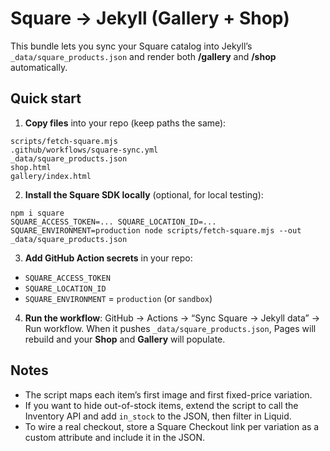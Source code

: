 # Square → Jekyll (Gallery + Shop)

This bundle lets you sync your Square catalog into Jekyll’s `_data/square_products.json` and render both **/gallery** and **/shop** automatically.

## Quick start

1. **Copy files** into your repo (keep paths the same):
```
scripts/fetch-square.mjs
.github/workflows/square-sync.yml
_data/square_products.json
shop.html
gallery/index.html
```

2. **Install the Square SDK locally** (optional, for local testing):
```
npm i square
SQUARE_ACCESS_TOKEN=... SQUARE_LOCATION_ID=... SQUARE_ENVIRONMENT=production node scripts/fetch-square.mjs --out _data/square_products.json
```

3. **Add GitHub Action secrets** in your repo:
- `SQUARE_ACCESS_TOKEN`
- `SQUARE_LOCATION_ID`
- `SQUARE_ENVIRONMENT` = `production` (or `sandbox`)

4. **Run the workflow**: GitHub → Actions → “Sync Square → Jekyll data” → Run workflow.
   When it pushes `_data/square_products.json`, Pages will rebuild and your **Shop** and **Gallery** will populate.

## Notes
- The script maps each item’s first image and first fixed-price variation.
- If you want to hide out-of-stock items, extend the script to call the Inventory API and add `in_stock` to the JSON, then filter in Liquid.
- To wire a real checkout, store a Square Checkout link per variation as a custom attribute and include it in the JSON.
